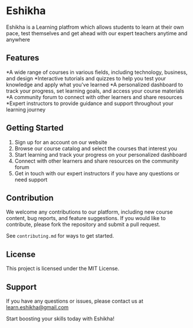 # Eshikha

Eshikha is a Learning platfrom which allows students to learn at their own pace, test themselves and get ahead with our expert teachers anytime and anywhere


## Features
*A wide range of courses in various fields, including technology, business, and design
*Interactive tutorials and quizzes to help you test your knowledge and apply what you've learned
*A personalized dashboard to track your progress, set learning goals, and access your course materials
*A community forum to connect with other learners and share resources
*Expert instructors to provide guidance and support throughout your learning journey
## Getting Started
1. Sign up for an account on our website
2. Browse our course catalog and select the courses that interest you
3. Start learning and track your progress on your personalized dashboard
4. Connect with other learners and share resources on the community forum
5. Get in touch with our expert instructors if you have any questions or need support
## Contribution
We welcome any contributions to our platform, including new course content, bug reports, and feature suggestions.
If you would like to contribute, please fork the repository and submit a pull request.

See `contributing.md` for ways to get started.

## License
This project is licensed under the MIT License.

## Support
If you have any questions or issues, please contact us at learn.eshikha@gmail.com


Start boosting your skills today with Eshikha!



